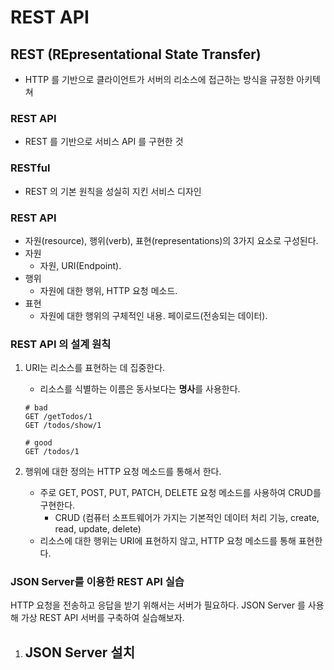 # REST API

## REST (REpresentational State Transfer)

- HTTP 를 기반으로 클라이언트가 서버의 리소스에 접근하는 방식을 규정한 아키텍쳐

### REST API

- REST 를 기반으로 서비스 API 를 구현한 것

### RESTful

- REST 의 기본 원칙을 성실히 지킨 서비스 디자인

### REST API

- 자원(resource), 행위(verb), 표현(representations)의 3가지 요소로 구성된다.
- 자원
  - 자원, URI(Endpoint).
- 행위
  - 자원에 대한 행위, HTTP 요청 메소드.
- 표현
  - 자원에 대한 행위의 구체적인 내용. 페이로드(전송되는 데이터).

### REST API 의 설계 원칙

1. URI는 리소스를 표현하는 데 집중한다.

   - 리소스를 식별하는 이름은 동사보다는 **명사**를 사용한다.

   ```
   # bad
   GET /getTodos/1
   GET /todos/show/1

   # good
   GET /todos/1
   ```

2. 행위에 대한 정의는 HTTP 요청 메소드를 통해서 한다.
   - 주로 GET, POST, PUT, PATCH, DELETE 요청 메소드를 사용하여 CRUD를 구현한다.
     - CRUD (컴퓨터 소프트웨어가 가지는 기본적인 데이터 처리 기능, create, read, update, delete)
   - 리소스에 대한 행위는 URI에 표현하지 않고, HTTP 요청 메소드를 통해 표현한다.

### JSON Server를 이용한 REST API 실습

HTTP 요청을 전송하고 응답을 받기 위해서는 서버가 필요하다. JSON Server 를 사용해 가상 REST API 서버를 구축하여 실습해보자.

1. JSON Server 설치
   -
